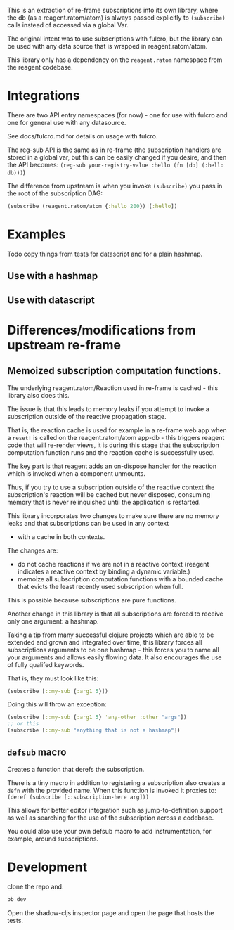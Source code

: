 This is an extraction of re-frame subscriptions into its own library, where the db (as a reagent.ratom/atom) is always
passed explicitly to `(subscribe)` calls instead of accessed via a global Var.

The original intent was to use subscriptions with fulcro, but the library can be used with any data source that is 
wrapped in reagent.ratom/atom.

This library only has a dependency on the `reagent.ratom` namespace from the reagent codebase.

# Integrations

There are two API entry namespaces (for now) - one for use with fulcro and one for general use with any datasource.

See docs/fulcro.md for details on usage with fulcro.

The reg-sub API is the same as in re-frame (the subscription handlers are stored in a global var, but this can be easily
changed if you desire, and then the API becomes: `(reg-sub your-registry-value :hello (fn [db] (:hello db)))`)

The difference from upstream is when you invoke `(subscribe)` you pass in the root of the subscription DAG: 
```clojure
(subscribe (reagent.ratom/atom {:hello 200}) [:hello])
```

# Examples

Todo copy things from tests for datascript and for a plain hashmap.

## Use with a hashmap

## Use with datascript

# Differences/modifications from upstream re-frame

## Memoized subscription computation functions.

The underlying reagent.ratom/Reaction used in re-frame is cached - this library also does this.

The issue is that this leads to memory leaks if you attempt to invoke a subscription outside of the reactive propagation stage.

That is, the reaction cache is used for example in a re-frame web app when a `reset!` is called on the reagent.ratom/atom
app-db - this triggers reagent code that will re-render views, it is during this stage that the subscription computation function
runs and the reaction cache is successfully used.

The key part is that reagent adds an on-dispose handler for the reaction which is invoked when a component unmounts.

Thus, if you try to use a subscription outside of the reactive context the subscription's reaction will be cached
but never disposed, consuming memory that is never relinquished until the application is restarted.

This library incorporates two changes to make sure there are no memory leaks and that subscriptions can be used in any context 
- with a cache in both contexts.

The changes are:

- do not cache reactions if we are not in a reactive context (reagent indicates a reactive context by binding a dynamic variable.)
- memoize all subscription computation functions with a bounded cache that evicts the least recently used subscription when full.

This is possible because subscriptions are pure functions. 

Another change in this library is that all subscriptions are forced to receive only one argument: a hashmap.

Taking a tip from many successful clojure projects which are able to be extended and grown and integrated over time,
this library forces all subscriptions arguments to be one hashmap - this forces you to name all your arguments and allows
easily flowing data. It also encourages the use of fully qualifed keywords.

That is, they must look like this:

```clojure
(subscribe [::my-sub {:arg1 5}])
```

Doing this will throw an exception:
```clojure
(subscribe [::my-sub {:arg1 5} 'any-other :other "args"])
;; or this
(subscribe [::my-sub "anything that is not a hashmap"])
```

## `defsub` macro

Creates a function that derefs the subscription.

There is a tiny macro in addition to registering a subscription also creates a `defn` with the provided name.
When this function is invoked it proxies to: `(deref (subscribe [::subscription-here arg]))`

This allows for better editor integration such as jump-to-definition support as well as searching for the use of the
subscription across a codebase.

You could also use your own defsub macro to add instrumentation, for example, around subscriptions.

# Development 

clone the repo and: 

```bash
bb dev
```

Open the shadow-cljs inspector page and open the page that hosts the tests.

